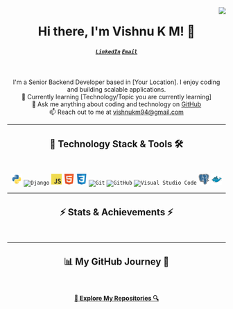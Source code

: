 <!-- Add your own images or use alternative image hosting for external images -->

<img align="right" src="https://visitor-badge.laobi.icu/badge?page_id=cxyfreedom.cxyfreedom">

<h1 align="center">
  Hi there, I'm Vishnu K M! 👋
</h1>

<h5 align="center">
  <code><a href="https://www.linkedin.com/in/vishnu-k-m/" title="LinkedIn Profile">LinkedIn</a></code>
  <code><a href="mailto: vishnukm94@gmail.com" title="Email">Email</a></code>
</h5>
<br>
<p align="center">
  I'm a Senior Backend Developer based in [Your Location]. I enjoy coding and building scalable applications.
  <br>
  🌱 Currently learning [Technology/Topic you are currently learning]
  <br>
  💬 Ask me anything about coding and technology on <a href="https://github.com/jztch/jztch/issues" title="Issues">GitHub</a>
  <br>
  📫 Reach out to me at <a href="mailto: vishnukm94@gmail.com">vishnukm94@gmail.com</a>
</p>

<hr>
<h2 align="center">🚀 Technology Stack & Tools 🛠️</h2>
<br>
<p align="center">
  <code><img title="Python" height="25" src="https://raw.githubusercontent.com/devicons/devicon/master/icons/python/python-original.svg"></code>
  <code><img title="Django" height="25" src="https://www.vectorlogo.zone/logos/djangoproject/djangoproject-icon.svg"></code>
  <code><img title="JavaScript" height="25" src="https://raw.githubusercontent.com/devicons/devicon/master/icons/javascript/javascript-original.svg"></code>
  <code><img title="HTML5" height="25" src="https://raw.githubusercontent.com/devicons/devicon/master/icons/html5/html5-original.svg"></code>
  <code><img title="CSS" height="25" src="https://raw.githubusercontent.com/devicons/devicon/master/icons/css3/css3-original.svg"></code>
  <code><img title="Git" height="25" src="https://www.vectorlogo.zone/logos/git-scm/git-scm-icon.svg"></code>
  <code><img title="GitHub" height="25" src="https://www.vectorlogo.zone/logos/github/github-icon.svg"></code>
  <code><img title="Visual Studio Code" height="25" src="https://cdn.jsdelivr.net/gh/devicons/devicon/icons/vscode/vscode-original.svg"></code>
  <code><img title="PostgreSQL" height="25" src="https://raw.githubusercontent.com/devicons/devicon/master/icons/postgresql/postgresql-original.svg"></code>
  <code><img title="Docker" height="25" src="https://raw.githubusercontent.com/devicons/devicon/master/icons/docker/docker-original.svg"></code>
</p>
<hr>

<h2 align="center">⚡ Stats & Achievements ⚡</h2>
<br>
<p align=center>
  <!-- Add your stats and achievement images here -->
</p>

<hr>

<h2 align="center">📊 My GitHub Journey 🌟</h2>
<br>
<!-- Add your GitHub journey here -->

<h4 align="center">
  <a href="https://github.com/jztch?tab=repositories" title="Show Repositories">🔎 Explore My Repositories 🔍</a>
</h4>

